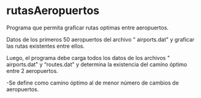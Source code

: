 # rutasAeropuertos
Programa que permita graficar rutas optimas entre aeropuertos. 

Datos de los primeros 50 aeropuertos del archivo " airports.dat" y graficar las rutas existentes entre ellos.

Luego, el programa debe carga todos los datos de los archivos " airports.dat" y “routes.dat" y determina la existencia del 
camino óptimo entre 2 aeropuertos.

-Se define como camino óptimo al de menor número de cambios de aeropuertos.
